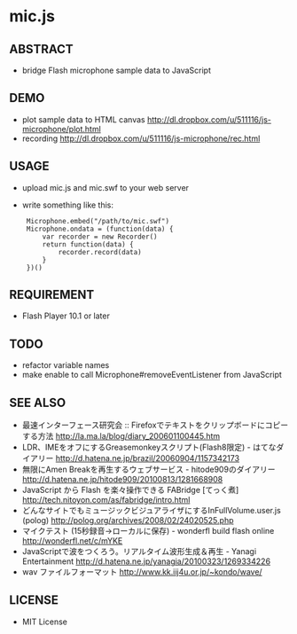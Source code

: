 # mic.js

## ABSTRACT

 * bridge Flash microphone sample data to JavaScript

## DEMO

 * plot sample data to HTML canvas <http://dl.dropbox.com/u/511116/js-microphone/plot.html>
 * recording <http://dl.dropbox.com/u/511116/js-microphone/rec.html>

## USAGE

 * upload mic.js and mic.swf to your web server
 * write something like this:

        Microphone.embed("/path/to/mic.swf")
        Microphone.ondata = (function(data) {
        	var recorder = new Recorder()
        	return function(data) {
        		recorder.record(data)
        	}
        })()

## REQUIREMENT

 * Flash Player 10.1 or later

## TODO

 * refactor variable names
 * make enable to call Microphone#removeEventListener from JavaScript

## SEE ALSO

 * 最速インターフェース研究会 :: Firefoxでテキストをクリップボードにコピーする方法 <http://la.ma.la/blog/diary_200601100445.htm>
 * LDR、IMEをオフにするGreasemonkeyスクリプト(Flash8限定) - はてなダイアリー <http://d.hatena.ne.jp/brazil/20060904/1157342173>
 * 無限にAmen Breakを再生するウェブサービス - hitode909のダイアリー <http://d.hatena.ne.jp/hitode909/20100813/1281668908>
 * JavaScript から Flash を楽々操作できる FABridge [てっく煮] <http://tech.nitoyon.com/as/fabridge/intro.html>
 * どんなサイトでもミュージックビジュアライザにするInFullVolume.user.js (polog) <http://polog.org/archives/2008/02/24020525.php>
 * マイクテスト (15秒録音→ローカルに保存) - wonderfl build flash online <http://wonderfl.net/c/mYKE>
 * JavaScriptで波をつくろう。リアルタイム波形生成＆再生 - Yanagi Entertainment <http://d.hatena.ne.jp/yanagia/20100323/1269334226>
 * wav ファイルフォーマット <http://www.kk.iij4u.or.jp/~kondo/wave/>

## LICENSE

 * MIT License
